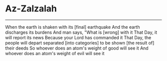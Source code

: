 # Az-Zalzalah
---
When the earth is shaken with its [final] earthquake
And the earth discharges its burdens
And man says, "What is [wrong] with it
That Day, it will report its news
Because your Lord has commanded it
That Day, the people will depart separated [into categories] to be shown [the result of] their deeds
So whoever does an atom's weight of good will see it
And whoever does an atom's weight of evil will see it

